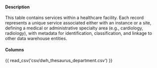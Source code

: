 #### Description
This table contains services within a healthcare facility. Each record represents a unique service associated either with an instance or a site, defining a medical or administrative specialty area (e.g., cardiology, radiology), with metadata for identification, classification, and linkage to other data warehouse entities.

#### Columns
{{ read_csv('csv/dwh_thesaurus_department.csv') }}
